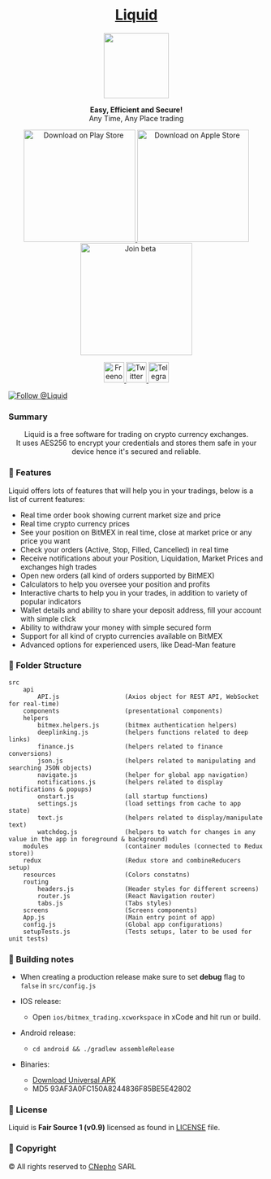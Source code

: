 <h1 align="center">
  <a href="https://goliquid.app/">
    Liquid
  </a>
</h1>
<p align="center">
    <img src="https://goliquid.app/assets/imgs/logo.svg" width="128">
</p>
<p align="center">
  <strong>Easy, Efficient and Secure!</strong><br>
  Any Time, Any Place trading
</p>

<p align="center">
  <a href="https://play.google.com/store/apps/details?id=com.bitmex_trading">
    <img src="https://goliquid.app/assets/imgs/google-play.svg" alt="Download on Play Store" width="220" />
  </a>
  <a href="https://apps.apple.com/us/app/l1qu1d/id1482273711?ls=1">
    <img src="https://goliquid.app/assets/imgs/apple-store.svg" alt="Download on Apple Store" width="220" />
  </a>
  <a href="https://testflight.apple.com/join/9PE9fAMf">
    <img src="https://goliquid.app/assets/imgs/testflight.svg" alt="Join beta" width="220" />
  </a>
</p>

<p align="center">
  <a href="https://webchat.freenode.net/#goliquid">
    <img src="https://webchat.freenode.net/static/favicon.png" alt="Freenode" width="40" />
  </a>
  <a href="https://twitter.com/GoLiquidApp">
    <img src="https://upload.wikimedia.org/wikipedia/en/thumb/9/9f/Twitter_bird_logo_2012.svg/150px-Twitter_bird_logo_2012.svg.png" alt="Twitter" width="40" />
  </a>
  <a href="https://t.me/goliquid">
    <img src="https://upload.wikimedia.org/wikipedia/commons/thumb/8/82/Telegram_logo.svg/768px-Telegram_logo.svg.png" alt="Telegram" width="40" />
  </a>
</p>

<p>
    <a href="https://twitter.com/intent/follow?screen_name=GoLiquidApp">
        <img src="https://img.shields.io/twitter/follow/GoLiquidApp.svg?label=Follow%20@Liquid" alt="Follow @Liquid" />
    </a>
</p>

### Summary
<p align="center">
Liquid is a free software for trading on crypto currency exchanges.<br/>
It uses AES256 to encrypt your credentials and stores them safe in your device hence it's secured and reliable.  
</p>

### 🚀 Features
Liquid offers lots of features that will help you in your tradings, below is a list of current features:
- Real time order book showing current market size and price
- Real time crypto currency prices
- See your position on BitMEX in real time, close at market price or any price you want
- Check your orders (Active, Stop, Filled, Cancelled) in real time
- Receive notifications about your Position, Liquidation, Market Prices and exchanges high trades
- Open new orders (all kind of orders supported by BitMEX)
- Calculators to help you oversee your position and profits
- Interactive charts to help you in your trades, in addition to variety of popular indicators
- Wallet details and ability to share your deposit address, fill your account with simple click
- Ability to withdraw your money with simple secured form
- Support for all kind of crypto currencies available on BitMEX
- Advanced options for experienced users, like Dead-Man feature

### 📖 Folder Structure
```
src
    api
        API.js                  (Axios object for REST API, WebSocket for real-time)
    components                  (presentational components)
    helpers
        bitmex.helpers.js       (bitmex authentication helpers)
        deeplinking.js          (helpers functions related to deep links)
        finance.js              (helpers related to finance conversions)
        json.js                 (helpers related to manipulating and searching JSON objects)
        navigate.js             (helper for global app navigation)
        notifications.js        (helpers related to display notifications & popups)
        onstart.js              (all startup functions)
        settings.js             (load settings from cache to app state)
        text.js                 (helpers related to display/manipulate text)
        watchdog.js             (helpers to watch for changes in any value in the app in foreground & background)
    modules                     (container modules (connected to Redux store))
    redux                       (Redux store and combineReducers setup)
    resources                   (Colors constatns)
    routing 
        headers.js              (Header styles for different screens)
        router.js               (React Navigation router)
        tabs.js                 (Tabs styles)
    screens                     (Screens components)
    App.js                      (Main entry point of app)
    config.js                   (Global app configurations)
    setupTests.js               (Tests setups, later to be used for unit tests)
```

### 🎉 Building notes

- When creating a production release make sure to set **debug** flag to `false` in `src/config.js`

- IOS release:  
  - Open `ios/bitmex_trading.xcworkspace` in xCode and hit run or build.

- Android release:  
  - `cd android && ./gradlew assembleRelease`

- Binaries:
  - [Download Universal APK](app-universal-release.apk)
  - MD5 93AF3A0FC150A8244836F85BE5E42802

### 📄 License

Liquid is **Fair Source 1 (v0.9)** licensed as found in [LICENSE](LICENSE) file.

### 📄 Copyright
© All rights reserved to [CNepho](https://cnepho.com/) SARL